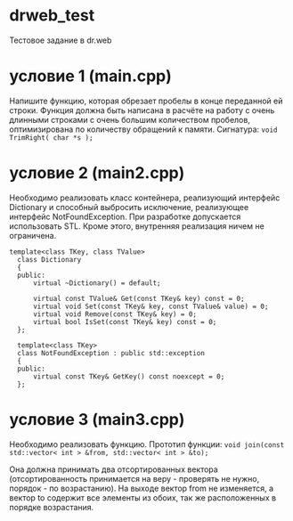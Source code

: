 # drweb_test
Тестовое задание в dr.web

# условие 1 (main.cpp)
Напишите функцию, которая обрезает пробелы в конце переданной ей строки. Функция должна быть написана в расчёте на работу с очень длинными строками с очень большим количеством пробелов, оптимизирована по количеству обращений к памяти. Сигнатура: `void TrimRight( char *s );`

# условие 2 (main2.cpp)
Необходимо реализовать класс контейнера, реализующий интерфейс Dictionary и способный выбросить исключение, реализующее интерфейс NotFoundException.
При разработке допускается использовать STL. Кроме этого, внутренняя реализация ничем не ограничена.
```
template<class TKey, class TValue>
  class Dictionary
  {
  public:
      virtual ~Dictionary() = default;
  
      virtual const TValue& Get(const TKey& key) const = 0;
      virtual void Set(const TKey& key, const TValue& value) = 0;
      virtual void Remove(const TKey& key) = 0;
      virtual bool IsSet(const TKey& key) const = 0;
  };
  
  template<class TKey>
  class NotFoundException : public std::exception
  {
  public:
      virtual const TKey& GetKey() const noexcept = 0;
  }; 
```

# условие 3 (main3.cpp)
Необходимо реализовать функцию.
Прототип функции: `void join(const std::vector< int > &from, std::vector< int > &to);`

Она должна принимать два отсортированных вектора (отсортированность принимается на веру - проверять не нужно, порядок - по возрастанию). На выходе вектор from не изменяется, а вектор to содержит все элементы из обоих, так же расположенных в порядке возрастания.
